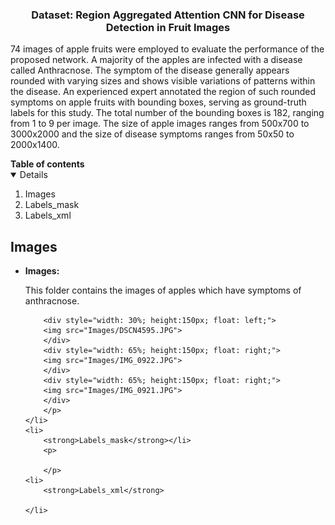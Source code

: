 

<!-- PROJECT LOGO -->
<p align="center">
    <h3 align="center">Dataset: Region Aggregated Attention CNN for Disease Detection in Fruit Images</h3>
    <p align="left">
    74 images of apple fruits were employed to evaluate the performance of the proposed network. A majority of the apples are infected with a disease called Anthracnose. The symptom of the disease generally appears rounded with varying sizes and shows visible variations of patterns within the disease. An experienced expert annotated the region of such rounded symptoms on apple fruits with bounding boxes, serving as ground-truth labels for this study. The total number of the bounding boxes is 182, ranging from 1 to 9 per image. The size of apple images ranges from 500x700 to 3000x2000 and the size of disease symptoms ranges from 50x50 to 2000x1400.
    <br>
        <a href="https://paip2020.grand-challenge.org"><strong></strong></a>
    </p>      
</p>



<!--Table of Contents--!>

<strong>Table of contents</strong>
<details open="open">
    <ol>

          <li>Images</li>
          <li>Labels_mask</li>
          <li>Labels_xml</li>

    </ol>
</details>



<!--PAIP2020 challenge-->
## Images

<ul>
    <li>
        <strong>Images:</strong>
        <p>
          This folder contains the images of apples which have symptoms of anthracnose.

        <div style="width: 30%; height:150px; float: left;">
        <img src="Images/DSCN4595.JPG">
        </div>
        <div style="width: 65%; height:150px; float: right;">
        <img src="Images/IMG_0922.JPG">
        </div>
        <div style="width: 65%; height:150px; float: right;">
        <img src="Images/IMG_0921.JPG">
        </div>
        </p>
    </li>
    <li>
        <strong>Labels_mask</strong></li>
        <p>

        </p>
    <li>
        <strong>Labels_xml</strong>

    </li>


</ul>
